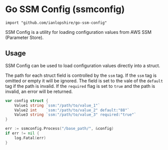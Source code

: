 # Go SSM Config (ssmconfig)

`import "github.com/ianlopshire/go-ssm-config"`

SSM Config is a utility for loading configuration values from AWS SSM (Parameter Store).

## Usage

SSM Config can be used to load configuration values directly into a struct. 

The path for each struct field is controlled by the `ssm` tag. If the `ssm` tag is omitted or empty it will be ignored. The field is set to the vale of the `default` tag if the path is invalid. If the `required` flag is set to `true` and the path is invalid, an error will be returned. 

```go
var config struct {
	Value1 string `ssm:"/path/to/value_1"`
	Value2 int    `ssm:"/path/to/value_2" default:"88"`
	Value3 string `ssm:"/path/to/value_3" required:"true"`
}

err := ssmconfig.Process("/base_path/", &config)
if err != nil {
	log.Fatal(err)
}
```
